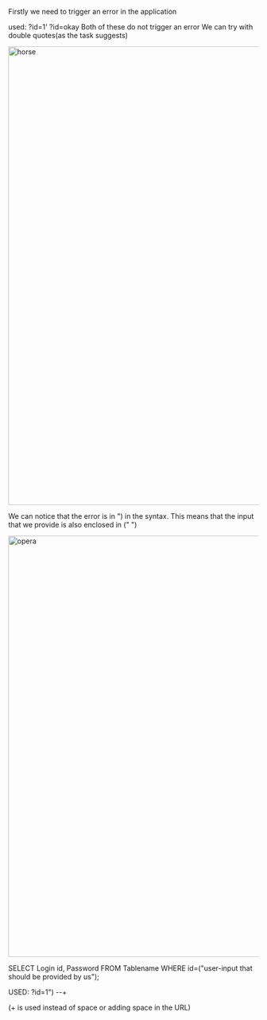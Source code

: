 Firstly we need to trigger an error in the application

used: ?id=1'
      ?id=okay
      Both of these do not trigger an error 
      We can try with double quotes(as the task suggests)
      
   <img width="922" alt="horse" src="https://user-images.githubusercontent.com/76178081/104924337-49685080-59c3-11eb-99ff-35ed0663dbd9.PNG">
   
   
   We can notice that the error is in ") in the syntax. 
   This means that the input that we provide is also enclosed in (" ")

      
<img width="847" alt="opera" src="https://user-images.githubusercontent.com/76178081/104925670-2179ec80-59c5-11eb-9141-a98ffb46b9ac.PNG">

SELECT Login id, Password FROM Tablename WHERE id=("user-input that should be provided by us");

 USED: ?id=1") --+
      
      
(+ is used instead of space or adding space in the URL)
